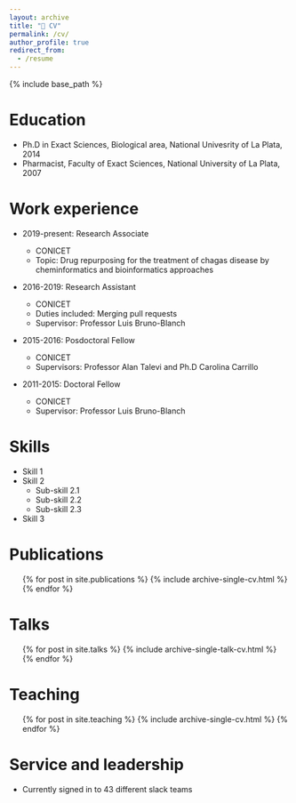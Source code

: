```yaml
---
layout: archive
title: "📓 CV"
permalink: /cv/
author_profile: true
redirect_from:
  - /resume
---
```


{% include base_path %}

Education
======
* Ph.D in Exact Sciences, Biological area, National Univesrity of La Plata, 2014
* Pharmacist, Faculty of Exact Sciences, National University of La Plata, 2007


Work experience
======
* 2019-present: Research Associate
  * CONICET
  * Topic: Drug repurposing for the treatment of chagas disease by cheminformatics and bioinformatics approaches

* 2016-2019: Research Assistant
  * CONICET
  * Duties included: Merging pull requests
  * Supervisor: Professor Luis Bruno-Blanch
  
* 2015-2016: Posdoctoral Fellow 
  * CONICET
  * Supervisors: Professor Alan Talevi and Ph.D Carolina Carrillo

* 2011-2015: Doctoral Fellow
  * CONICET
  * Supervisor: Professor Luis Bruno-Blanch
  
Skills
======
* Skill 1
* Skill 2
  * Sub-skill 2.1
  * Sub-skill 2.2
  * Sub-skill 2.3
* Skill 3

Publications
======
  <ul>{% for post in site.publications %}
    {% include archive-single-cv.html %}
  {% endfor %}</ul>
  
Talks
======
  <ul>{% for post in site.talks %}
    {% include archive-single-talk-cv.html %}
  {% endfor %}</ul>
  
Teaching
======
  <ul>{% for post in site.teaching %}
    {% include archive-single-cv.html %}
  {% endfor %}</ul>
  
Service and leadership
======
* Currently signed in to 43 different slack teams
